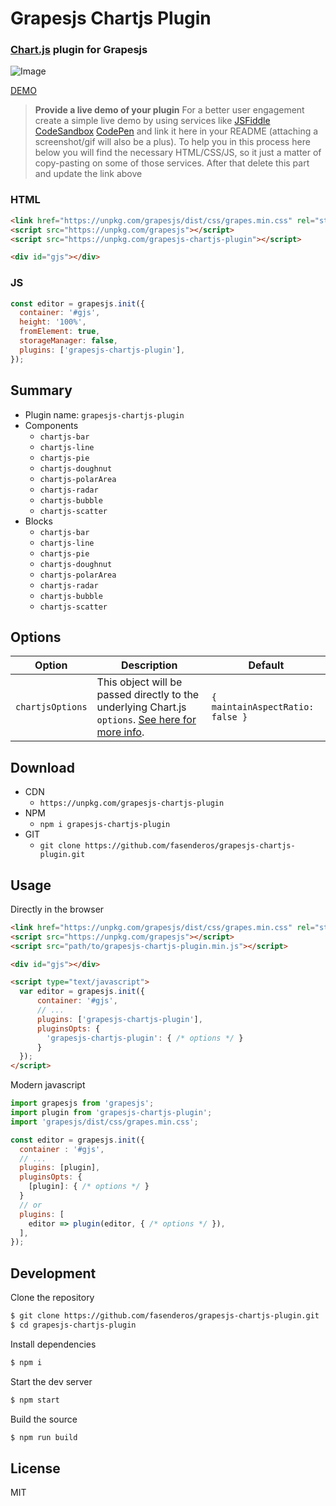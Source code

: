 # Grapesjs Chartjs Plugin

### [Chart.js](https://www.chartjs.org/) plugin for Grapesjs

![Image](https://github.com/user-attachments/assets/4fc965dd-0f8d-4fb8-9e1d-a41a308e9471)

[DEMO](##)
> **Provide a live demo of your plugin**
For a better user engagement create a simple live demo by using services like [JSFiddle](https://jsfiddle.net) [CodeSandbox](https://codesandbox.io) [CodePen](https://codepen.io) and link it here in your README (attaching a screenshot/gif will also be a plus).
To help you in this process here below you will find the necessary HTML/CSS/JS, so it just a matter of copy-pasting on some of those services. After that delete this part and update the link above

### HTML
```html
<link href="https://unpkg.com/grapesjs/dist/css/grapes.min.css" rel="stylesheet">
<script src="https://unpkg.com/grapesjs"></script>
<script src="https://unpkg.com/grapesjs-chartjs-plugin"></script>

<div id="gjs"></div>
```

### JS
```js
const editor = grapesjs.init({
  container: '#gjs',
  height: '100%',
  fromElement: true,
  storageManager: false,
  plugins: ['grapesjs-chartjs-plugin'],
});
```


## Summary

* Plugin name: `grapesjs-chartjs-plugin`
* Components
    * `chartjs-bar`
    * `chartjs-line`
    * `chartjs-pie`
    * `chartjs-doughnut`
    * `chartjs-polarArea`
    * `chartjs-radar`
    * `chartjs-bubble`
    * `chartjs-scatter`
* Blocks
    * `chartjs-bar`
    * `chartjs-line`
    * `chartjs-pie`
    * `chartjs-doughnut`
    * `chartjs-polarArea`
    * `chartjs-radar`
    * `chartjs-bubble`
    * `chartjs-scatter`

## Options

| Option | Description | Default |
|-|-|-
| `chartjsOptions` | This object will be passed directly to the underlying Chart.js `options`. [See here for more info](https://www.chartjs.org/docs/latest/configuration/). | `{ maintainAspectRatio: false }` |



## Download

* CDN
  * `https://unpkg.com/grapesjs-chartjs-plugin`
* NPM
  * `npm i grapesjs-chartjs-plugin`
* GIT
  * `git clone https://github.com/fasenderos/grapesjs-chartjs-plugin.git`



## Usage

Directly in the browser
```html
<link href="https://unpkg.com/grapesjs/dist/css/grapes.min.css" rel="stylesheet"/>
<script src="https://unpkg.com/grapesjs"></script>
<script src="path/to/grapesjs-chartjs-plugin.min.js"></script>

<div id="gjs"></div>

<script type="text/javascript">
  var editor = grapesjs.init({
      container: '#gjs',
      // ...
      plugins: ['grapesjs-chartjs-plugin'],
      pluginsOpts: {
        'grapesjs-chartjs-plugin': { /* options */ }
      }
  });
</script>
```

Modern javascript
```js
import grapesjs from 'grapesjs';
import plugin from 'grapesjs-chartjs-plugin';
import 'grapesjs/dist/css/grapes.min.css';

const editor = grapesjs.init({
  container : '#gjs',
  // ...
  plugins: [plugin],
  pluginsOpts: {
    [plugin]: { /* options */ }
  }
  // or
  plugins: [
    editor => plugin(editor, { /* options */ }),
  ],
});
```



## Development

Clone the repository

```sh
$ git clone https://github.com/fasenderos/grapesjs-chartjs-plugin.git
$ cd grapesjs-chartjs-plugin
```

Install dependencies

```sh
$ npm i
```

Start the dev server

```sh
$ npm start
```

Build the source

```sh
$ npm run build
```



## License

MIT
